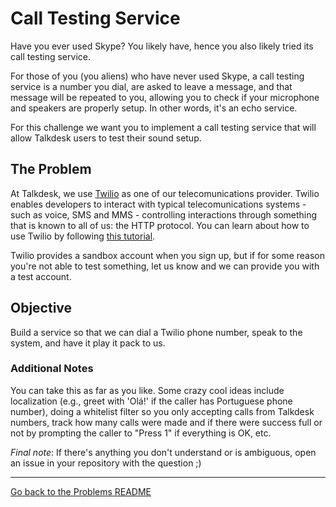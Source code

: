 # Call Testing Service

Have you ever used Skype? You likely have, hence you also likely tried its call testing service.

For those of you (you aliens) who have never used Skype, a call testing service is a number you dial, are asked to leave a message, and that message will be repeated to you, allowing you to check if your microphone and speakers are properly setup. In other words, it's an echo service.

For this challenge we want you to implement a call testing service that will allow Talkdesk users to test their sound setup.

## The Problem

At Talkdesk, we use [Twilio](http://twilio.com) as one of our telecomunications provider. Twilio enables developers to interact with typical telecomunications systems - such as voice, SMS and MMS - controlling interactions through something that is known to all of us: the HTTP protocol. You can learn about how to use Twilio by following [this tutorial](https://www.twilio.com/docs/quickstart/ruby/twiml).

Twilio provides a sandbox account when you sign up, but if for some reason you're not able to test something, let us know and we can provide you with a test account.

## Objective

Build a service so that we can dial a Twilio phone number, speak to the system, and have it play it pack to us.

### Additional Notes

You can take this as far as you like. Some crazy cool ideas include localization (e.g., greet with 'Olá!' if the caller has Portuguese phone number), doing a whitelist filter so you only accepting calls from Talkdesk numbers, track how many calls were made and if there were success full or not by prompting the caller to "Press 1" if everything is OK, etc.

*Final note*: If there's anything you don't understand or is ambiguous, open an issue in your repository with the question ;) 

---

[Go back to the Problems README](README.md)
